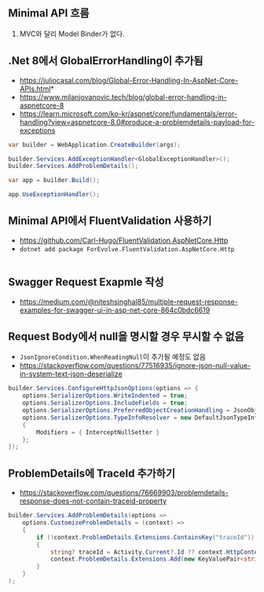## Minimal API 흐름

1. MVC와 달리 Model Binder가 없다.


## .Net 8에서 GlobalErrorHandling이 추가됨
* https://juliocasal.com/blog/Global-Error-Handling-In-AspNet-Core-APIs.html*
* https://www.milanjovanovic.tech/blog/global-error-handling-in-aspnetcore-8
* https://learn.microsoft.com/ko-kr/aspnet/core/fundamentals/error-handling?view=aspnetcore-8.0#produce-a-problemdetails-payload-for-exceptions

```csharp
var builder = WebApplication.CreateBuilder(args);

builder.Services.AddExceptionHandler<GlobalExceptionHandler>();
builder.Services.AddProblemDetails();

var app = builder.Build();

app.UseExceptionHandler();
```

## Minimal API에서 FluentValidation 사용하기
* https://github.com/Carl-Hugo/FluentValidation.AspNetCore.Http
* `dotnet add package ForEvolve.FluentValidation.AspNetCore.Http`
```csharp

```

## Swagger Request Exapmle 작성
* https://medium.com/@niteshsinghal85/multiple-request-response-examples-for-swagger-ui-in-asp-net-core-864c0bdc6619

## Request Body에서 null을 명시할 경우 무시할 수 없음
* `JsonIgnoreCondition.WhenReadingNull`이 추가될 예정도 없음
* https://stackoverflow.com/questions/77516935/ignore-json-null-value-in-system-text-json-deserialize

```csharp
builder.Services.ConfigureHttpJsonOptions(options => {
    options.SerializerOptions.WriteIndented = true;
    options.SerializerOptions.IncludeFields = true;
    options.SerializerOptions.PreferredObjectCreationHandling = JsonObjectCreationHandling.Populate;
    options.SerializerOptions.TypeInfoResolver = new DefaultJsonTypeInfoResolver
    {
        Modifiers = { InterceptNullSetter }
    };
});
```

## ProblemDetails에 TraceId 추가하기
* https://stackoverflow.com/questions/76669903/problemdetails-response-does-not-contain-traceid-property
```csharp
builder.Services.AddProblemDetails(options =>
    options.CustomizeProblemDetails = (context) =>
    {
        if (!context.ProblemDetails.Extensions.ContainsKey("traceId"))
        { 
            string? traceId = Activity.Current?.Id ?? context.HttpContext.TraceIdentifier;
            context.ProblemDetails.Extensions.Add(new KeyValuePair<string, object?>("traceId", traceId));
        }
    }
);
```

